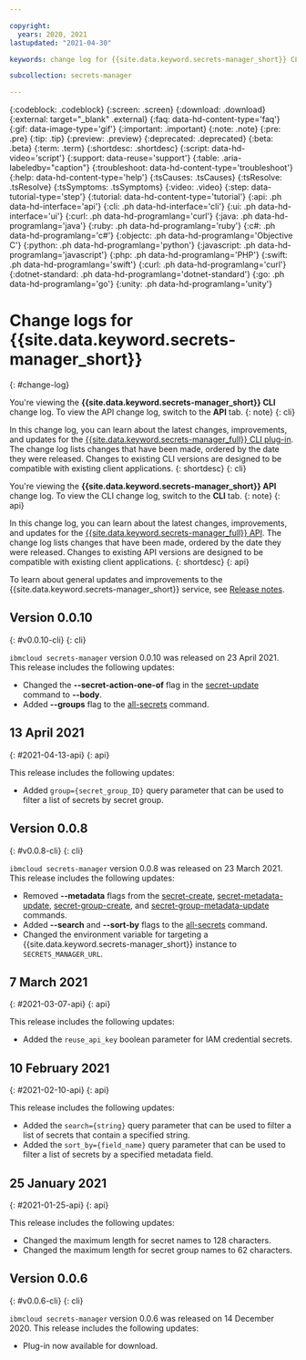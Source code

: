 ```yaml
---

copyright:
  years: 2020, 2021
lastupdated: "2021-04-30"

keywords: change log for {{site.data.keyword.secrets-manager_short}} CLI, change log for {{site.data.keyword.secrets-manager_short}} API, updates to {{site.data.keyword.secrets-manager_short}} CLI, updates to {{site.data.keyword.secrets-manager_short}} API

subcollection: secrets-manager

---
```


{:codeblock: .codeblock}
{:screen: .screen}
{:download: .download}
{:external: target="_blank" .external}
{:faq: data-hd-content-type='faq'}
{:gif: data-image-type='gif'}
{:important: .important}
{:note: .note}
{:pre: .pre}
{:tip: .tip}
{:preview: .preview}
{:deprecated: .deprecated}
{:beta: .beta}
{:term: .term}
{:shortdesc: .shortdesc}
{:script: data-hd-video='script'}
{:support: data-reuse='support'}
{:table: .aria-labeledby="caption"}
{:troubleshoot: data-hd-content-type='troubleshoot'}
{:help: data-hd-content-type='help'}
{:tsCauses: .tsCauses}
{:tsResolve: .tsResolve}
{:tsSymptoms: .tsSymptoms}
{:video: .video}
{:step: data-tutorial-type='step'}
{:tutorial: data-hd-content-type='tutorial'}
{:api: .ph data-hd-interface='api'}
{:cli: .ph data-hd-interface='cli'}
{:ui: .ph data-hd-interface='ui'}
{:curl: .ph data-hd-programlang='curl'}
{:java: .ph data-hd-programlang='java'}
{:ruby: .ph data-hd-programlang='ruby'}
{:c#: .ph data-hd-programlang='c#'}
{:objectc: .ph data-hd-programlang='Objective C'}
{:python: .ph data-hd-programlang='python'}
{:javascript: .ph data-hd-programlang='javascript'}
{:php: .ph data-hd-programlang='PHP'}
{:swift: .ph data-hd-programlang='swift'}
{:curl: .ph data-hd-programlang='curl'}
{:dotnet-standard: .ph data-hd-programlang='dotnet-standard'}
{:go: .ph data-hd-programlang='go'}
{:unity: .ph data-hd-programlang='unity'}



# Change logs for {{site.data.keyword.secrets-manager_short}}
{: #change-log}



You're viewing the **{{site.data.keyword.secrets-manager_short}} CLI** change log. To view the API change log, switch to the **API** tab.
{: note}
{: cli}

In this change log, you can learn about the latest changes, improvements, and updates for the [{{site.data.keyword.secrets-manager_full}} CLI plug-in](/docs/secrets-manager?topic=secrets-manager-cli-plugin-secrets-manager-cli). The change log lists changes that have been made, ordered by the date they were released. Changes to existing CLI versions are designed to be compatible with existing client applications.
{: shortdesc}
{: cli}




You're viewing the **{{site.data.keyword.secrets-manager_short}} API** change log. To view the CLI change log, switch to the **CLI** tab.
{: note}
{: api}

In this change log, you can learn about the latest changes, improvements, and updates for the [{{site.data.keyword.secrets-manager_full}} API](/apidocs/secrets-manager). The change log lists changes that have been made, ordered by the date they were released. Changes to existing API versions are designed to be compatible with existing client applications.
{: shortdesc}
{: api}

To learn about general updates and improvements to the {{site.data.keyword.secrets-manager_short}} service, see [Release notes](/docs/secrets-manager?topic=secrets-manager-release-notes).



## Version 0.0.10
{: #v0.0.10-cli}
{: cli}

`ibmcloud secrets-manager` version 0.0.10 was released on 23 April 2021. This release includes the following updates:

- Changed the **--secret-action-one-of** flag in the [secret-update](/docs/secrets-manager?topic=secrets-manager-cli-plugin-secrets-manager-cli#secrets-manager-cli-secret-update-command) command to **--body**.
- Added **--groups** flag to the [all-secrets](/docs/secrets-manager?topic=secrets-manager-cli-plugin-secrets-manager-cli#secrets-manager-cli-all-secrets-command) command.

## 13 April 2021
{: #2021-04-13-api}
{: api}

This release includes the following updates:

- Added `group={secret_group_ID}` query parameter that can be used to filter a list of secrets by secret group.


## Version 0.0.8
{: #v0.0.8-cli}
{: cli}

`ibmcloud secrets-manager` version 0.0.8 was released on 23 March 2021. This release includes the following updates:

- Removed **--metadata** flags from the [secret-create](/docs/secrets-manager?topic=secrets-manager-cli-plugin-secrets-manager-cli#secrets-manager-cli-secret-create-command), [secret-metadata-update](/docs/secrets-manager?topic=secrets-manager-cli-plugin-secrets-manager-cli#secrets-manager-cli-secret-metadata-update-command), [secret-group-create](/docs/secrets-manager?topic=secrets-manager-cli-plugin-secrets-manager-cli#secrets-manager-cli-secret-group-create-command), and [secret-group-metadata-update](/docs/secrets-manager?topic=secrets-manager-cli-plugin-secrets-manager-cli#secrets-manager-cli-secret-group-metadata-update-command) commands.
- Added **--search** and **--sort-by** flags to the [all-secrets](/docs/secrets-manager?topic=secrets-manager-cli-plugin-secrets-manager-cli#secrets-manager-cli-all-secrets-command) command.
- Changed the environment variable for targeting a {{site.data.keyword.secrets-manager_short}} instance to `SECRETS_MANAGER_URL`.


## 7 March 2021
{: #2021-03-07-api}
{: api}

This release includes the following updates:

- Added the `reuse_api_key` boolean parameter for IAM credential secrets.


## 10 February 2021
{: #2021-02-10-api}
{: api}

This release includes the following updates:

- Added the `search={string}` query parameter that can be used to filter a list of secrets that contain a specified string.
- Added the `sort_by={field_name}` query parameter that can be used to filter a list of secrets by a specified metadata field.

## 25 January 2021
{: #2021-01-25-api}
{: api}

This release includes the following updates:

- Changed the maximum length for secret names to 128 characters.
- Changed the maximum length for secret group names to 62 characters.


## Version 0.0.6
{: #v0.0.6-cli}
{: cli}

`ibmcloud secrets-manager` version 0.0.6 was released on 14 December 2020. This release includes the following updates:

- Plug-in now available for download.

